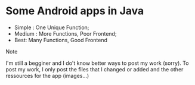 # Some Android apps in Java

- Simple : One Unique Function;
- Medium : More Functions, Poor Frontend;
- Best: Many Functions, Good Frontend

> [!NOTE]
> I'm still a begginer and I do't know better ways to post my work (sorry).
> To post my work, I only post the files that I changed or added and the other ressources for the app (images...)
